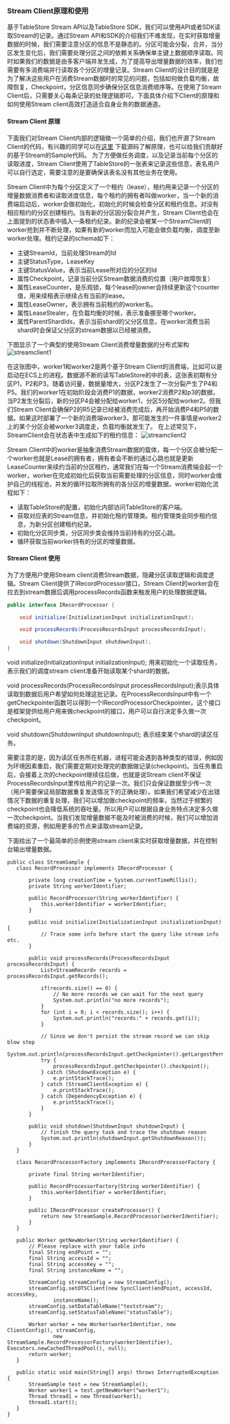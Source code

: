 ### Stream Client原理和使用
基于TableStore Stream API以及TableStore SDK，我们可以使用API或者SDK读取Stream的记录。通过Stream API和SDK的介绍我们不难发现，在实时获取增量数据的时候，我们需要注意分区的信息不是静态的。分区可能会分裂，合并，当分区发生变化后，我们需要处理分区之间的依赖关系确保单主键上数据顺序读取。同时如果我们的数据是由多客户端并发生成，为了提高导出增量数据的效率，我们也需要有多消费端并行读取各个分区的增量记录。Stream Client的设计目的就是是为了解决这些用户在消费Stream数据时的常见的问题，包括如何做负载均衡，故障恢复，Checkpoint，分区信息同步确保分区信息消费顺序等。在使用了Stream Client后，只需要关心每条记录的处理逻辑即可。下面具体介绍下Client的原理和如何使用Stream client高效打造适合自身业务的数据通道。

#### Stream Client 原理

下面我们对Stream Client内部的逻辑做一个简单的介绍，我们也开源了Stream Client的代码，有兴趣的同学可以在[这里](https://github.com/aliyun/aliyun-tablestore-stream-client) 下载源码了解原理，也可以给我们贡献好的基于Stream的Sample代码。
为了方便做任务调度，以及记录当前每个分区的读取进度，Stream Client使用了TableStore的一张表来记录这些信息，表名用户可以自行选定，需要注意的是要确保该表名没有其他业务在使用。

Stream Client中为每个分区定义了一个租约（lease），租约用来记录一个分区的增量数据消费者和读取进度信息，每个租约的拥有者叫做worker，当一个新的消费端启动后，worker会做初始化，初始化的时候会检查分区和租约信息。对没有相应租约的分区创建租约。当有新的分区因分裂合并产生，Stream Client也会在上面提到的状态表中插入一条租约纪录。新的纪录会被某一个StreamClient的worker抢到并不断处理，如果有新的worker而加入可能会做负载均衡，调度至新worker处理。租约记录的schema如下：

* 主键StreamId，当前处理Stream的Id
* 主键StatusType，LeaseKey
* 主键StatusValue，表示当前Lease所对应的分区的Id
* 属性Checkpoint，记录当前分区Stream数据消费的位置（用户故障恢复）
* 属性LeaseCounter，是乐观锁，每个lease的owner会持续更新这个counter值，用来续租表示继续占有当前的lease。
* 属性LeaseOwner，表示拥有当前租约的worker名。
* 属性LeaseStealer，在负载均衡的时候，表示准备挪至哪个worker。
* 属性ParentShardIds，表示当前shard的父分区信息，在worker消费当前shard时会保证父分区的stream数据以已经被消费。

下图显示了一个典型的使用Stream Client消费增量数据的分布式架构
![streamclient1](http://docs-aliyun.cn-hangzhou.oss.aliyun-inc.com/assets/pic/57167/cn_zh/1500899293887/streamclient.png?x-oss-process=image/resize,m_lfit,h_300)

在这张图中，worker1和worker2是两个基于Stream Client的消费端，比如可以是启动在ECS上的进程。数据源不断的读写TableStore的中的表，这张表初期有分区P1，P2和P3。随着访问量，数据量增大，分区P2发生了一次分裂产生了P4和P5。我们的worker1在初始阶段会消费P1的数据，worker2消费P2和p3的数据，当P2发生分裂后，新的分区P4会被分配给worker1，分区5分配给worker2。但我们Stream Client会确保P2的R5记录已经被消费完成后，再开始消费P4和P5的数据。如果这时部署了一个新的消费端worker3，那可能发生的一件事情是worker2上的某个分区会被worker3调度走，负载均衡就发生了。
在上述常见下，StreamClient会在状态表中生成如下的租约信息：
![streamclient2](http://docs-aliyun.cn-hangzhou.oss.aliyun-inc.com/assets/pic/57167/cn_zh/1500899383109/leasemapping.png?x-oss-process=image/resize,m_lfit,h_300)


Stream Client中的worker是抽象消费Stream数据的载体，每一个分区会被分配一个worker也就是Lease的拥有者，拥有者会不断的通过心跳也就是更新LeaseCounter来续约当前的分区租约，通常我们在每一个Stream消费端会起一个worker，worker在完成初始化后获取当前需要处理的分区信息，同时worker会维护自己的线程池，并发的循环拉取所拥有的各分区的增量数据，worker初始化流程如下：

* 读取TableStore的配置，初始化内部访问TableStore的客户端。
* 获取对应表的Stream信息，并初始化租约管理类。租约管理类会同步租约信息，为新分区创建租约纪录。
* 初始化分区同步类，分区同步类会维持当前持有的分区心跳。
* 循环获取当前worker持有的分区的增量数据。


#### Stream Client 使用
为了方便用户使用Stream client消费Stream数据，隐藏分区读取逻辑和调度逻辑。Stream Client提供了IRecordProcessor接口，Stream Client的worker会在拉去到stream数据后调用processRecords函数来触发用户的处理数据逻辑。

```Java
public interface IRecordProcessor {

    void initialize(InitializationInput initializationInput);

    void processRecords(ProcessRecordsInput processRecordsInput);

    void shutdown(ShutdownInput shutdownInput);
}
```
 void initialize(InitializationInput initializationInput);
 用来初始化一个读取任务，表示我们的调度stream client准备开始读取某个shard的数据。
 
 void processRecords(ProcessRecordsInput processRecordsInput);表示具体读取到数据后用户希望如何处理这批记录。在ProcessRecordsInput中有一个getCheckpointer函数可以得到一个IRecordProcessorCheckpointer。这个接口是框架提供给用户用来做checkpoint的接口，用户可以自行决定多久做一次checkpoint。
 
 void shutdown(ShutdownInput shutdownInput); 表示结束某个shard的读区任务。
 
 需要注意的是，因为读区任务所在机器，进程可能会遇到各种类型的错误，例如因为环境因素重启，我们需要定期对处理完的数据做记录(checkpoint)。当任务重启后，会接着上次的checkpoint继续往后做，也就是说Stream client不保证ProcessRecordsInput里传给用户的记录一次。我们只会保证数据至少传一次（用户需要保证局部数据重复发送情况下的正确处理）。如果我们希望减少在出错情况下数据的重复处理，我们可以增加做checkpoint的频率，当然过于频繁的checkpoint也会降低系统的吞吐量。所以用户可以根据自身业务特点决定多久做一次checkpoint。当我们发现增量数据不能及时被消费的时候，我们可以增加消费端的资源，例如用更多的节点来读取stream记录。
 
 下面给出了一个最简单的示例使用stream client来实时获取增量数据，并在控制台输出增量数据。
 
 ```StreamSample
 public class StreamSample {
    class RecordProcessor implements IRecordProcessor {

        private long creationTime = System.currentTimeMillis();
        private String workerIdentifier;

        public RecordProcessor(String workerIdentifier) {
            this.workerIdentifier = workerIdentifier;
        }

        public void initialize(InitializationInput initializationInput) {
            // Trace some info before start the query like stream info etc.
        }

        public void processRecords(ProcessRecordsInput processRecordsInput) {
            List<StreamRecord> records = processRecordsInput.getRecords();

            if(records.size() == 0) {
                // No more records we can wait for the next query
                System.out.println("no more records");
            }
            for (int i = 0; i < records.size(); i++) {
                System.out.println("records:" + records.get(i));
            }
            
            // Since we don't persist the stream record we can skip blow step 
            System.out.println(processRecordsInput.getCheckpointer().getLargestPermittedCheckpointValue());
            try {
                processRecordsInput.getCheckpointer().checkpoint();
            } catch (ShutdownException e) {
                e.printStackTrace();
            } catch (StreamClientException e) {
                e.printStackTrace();
            } catch (DependencyException e) {
                e.printStackTrace();
            }
        }

        public void shutdown(ShutdownInput shutdownInput) {
            // finish the query task and trace the shutdown reason
            System.out.println(shutdownInput.getShutdownReason());
        }
    }

    class RecordProcessorFactory implements IRecordProcessorFactory {

        private final String workerIdentifier;

        public RecordProcessorFactory(String workerIdentifier) {
            this.workerIdentifier = workerIdentifier;
        }

        public IRecordProcessor createProcessor() {
            return new StreamSample.RecordProcessor(workerIdentifier);
        }
    }

    public Worker getNewWorker(String workerIdentifier) {
        // Please replace with your table info
        final String endPoint = "";
        final String accessId = "";
        final String accessKey = "";
        final String instanceName = "";

        StreamConfig streamConfig = new StreamConfig();
        streamConfig.setOTSClient(new SyncClient(endPoint, accessId, accessKey,
                instanceName));
        streamConfig.setDataTableName("teststream");
        streamConfig.setStatusTableName("statusTable");

        Worker worker = new Worker(workerIdentifier, new ClientConfig(), streamConfig,
                new StreamSample.RecordProcessorFactory(workerIdentifier), Executors.newCachedThreadPool(), null);
        return worker;
    }

    public static void main(String[] args) throws InterruptedException {
        StreamSample test = new StreamSample();
        Worker worker1 = test.getNewWorker("worker1");
        Thread thread1 = new Thread(worker1);
        thread1.start();
    }
}
 ```

